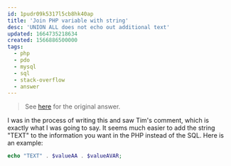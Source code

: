 ```yaml
---
id: 1pudr09k5317l5cb8hk40ap
title: 'Join PHP variable with string'
desc: 'UNION ALL does not echo out additional text'
updated: 1664735218634
created: 1566886500000
tags:
  - php
  - pdo
  - mysql
  - sql
  - stack-overflow
  - answer
---
```


> See [here](https://stackoverflow.com/a/57666910/6456163) for the original answer.

I was in the process of writing this and saw Tim's comment, which is exactly what I was going to say. It seems much easier to add the string "TEXT" to the information you want in the PHP instead of the SQL. Here is an example:

```php
echo "TEXT" . $valueAA . $valueAVAR;
```
